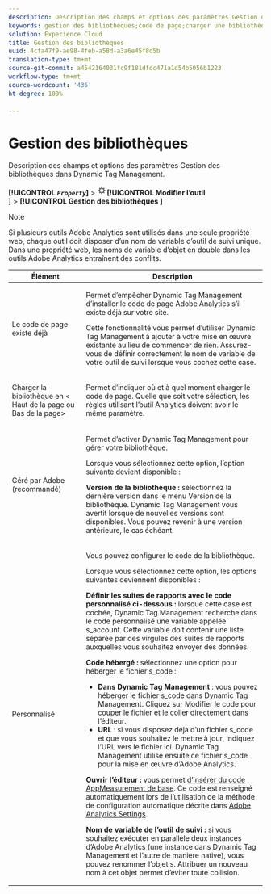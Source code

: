 ```yaml
---
description: Description des champs et options des paramètres Gestion des bibliothèques dans Dynamic Tag Management.
keywords: gestion des bibliothèques;code de page;charger une bibliothèque;géré par adobe;personnalisé;code hébergé;s_code hébergé
solution: Experience Cloud
title: Gestion des bibliothèques
uuid: 4cfa47f9-ae98-4feb-a58d-a3a6e45f8d5b
translation-type: tm+mt
source-git-commit: a4542164031fc9f181dfdc471a1d54b5056b1223
workflow-type: tm+mt
source-wordcount: '436'
ht-degree: 100%

---
```



# Gestion des bibliothèques

Description des champs et options des paramètres Gestion des bibliothèques dans Dynamic Tag Management.

**[!UICONTROL *`Property`*]** > ![](assets/settings_gear.png)**[!UICONTROL  Modifier l’outil ]** > **[!UICONTROL  Gestion des bibliothèques ]**

>[!NOTE]
>
>Si plusieurs outils Adobe Analytics sont utilisés dans une seule propriété web, chaque outil doit disposer d’un nom de variable d’outil de suivi unique. Dans une propriété web, les noms de variable d’objet en double dans les outils Adobe Analytics entraînent des conflits.

<table id="table_2758C770C91B4025AD74009B360D71F7"> 
 <thead> 
  <tr> 
   <th colname="col1" class="entry"> Élément </th> 
   <th colname="col2" class="entry"> Description </th> 
  </tr> 
 </thead>
 <tbody> 
  <tr> 
   <td colname="col1"> <p>Le code de page existe déjà </p> </td> 
   <td colname="col2"> <p> Permet d’empêcher Dynamic Tag Management d’installer le code de page <span class="keyword">Adobe Analytics</span> s’il existe déjà sur votre site. </p> <p>Cette fonctionnalité vous permet d’utiliser Dynamic Tag Management à ajouter à votre mise en œuvre existante au lieu de commencer de rien. Assurez-vous de définir correctement le nom de variable de votre outil de suivi lorsque vous cochez cette case. </p> </td> 
  </tr> 
  <tr> 
   <td colname="col1"> <p>Charger la bibliothèque en &lt;<span class="term"> Haut de la page</span> ou <span class="term"> Bas de la page</span>&gt; </p> </td> 
   <td colname="col2"> <p>Permet d’indiquer où et à quel moment charger le code de page. Quelle que soit votre sélection, les règles utilisant l’outil Analytics doivent avoir le même paramètre. </p> </td> 
  </tr> 
  <tr> 
   <td colname="col1"> <p>Géré par Adobe (recommandé) </p> </td> 
   <td colname="col2"> <p>Permet d’activer Dynamic Tag Management pour gérer votre bibliothèque. </p> <p>Lorsque vous sélectionnez cette option, l’option suivante devient disponible : </p> <p> <b>Version de la bibliothèque :</b> sélectionnez la dernière version dans le menu <span class="wintitle">Version de la bibliothèque</span>. Dynamic Tag Management vous avertit lorsque de nouvelles versions sont disponibles. Vous pouvez revenir à une version antérieure, le cas échéant. </p> </td> 
  </tr> 
  <tr> 
   <td colname="col1"> <p> Personnalisé </p> </td> 
   <td colname="col2"> <p>Vous pouvez configurer le code de la bibliothèque. </p> <p>Lorsque vous sélectionnez cette option, les options suivantes deviennent disponibles : </p> <p> <b>Définir les suites de rapports avec le code personnalisé ci-dessous :</b> lorsque cette case est cochée, Dynamic Tag Management recherche dans le code personnalisé une variable appelée <span class="varname"> s_account</span>. Cette variable doit contenir une liste séparée par des virgules des suites de rapports auxquelles vous souhaitez envoyer des données. </p> <p> <b>Code hébergé :</b> sélectionnez une option pour héberger le fichier <span class="filepath">s_code</span> : </p> 
    <ul id="ul_FC395283365A4BBAA8A5FE5871D16EC6"> 
     <li id="li_36D733C533CE40F1868309130551D4DE"> <b>Dans Dynamic Tag Management</b> : vous pouvez héberger le fichier <span class="filepath">s_code</span> dans Dynamic Tag Management. Cliquez sur <span class="uicontrol">Modifier le code</span> pour couper le fichier et le coller directement dans l’éditeur. </li> 
     <li id="li_A64734C66D254079A5E16DC8DBEDA3F6"> <b>URL</b> : si vous disposez déjà d’un fichier <span class="filepath">s_code</span> et que vous souhaitez le mettre à jour, indiquez l’URL vers le fichier ici. Dynamic Tag Management utilise ensuite ce fichier <span class="filepath">s_code</span> pour la mise en œuvre d’<span class="keyword">Adobe Analytics</span>. </li> 
    </ul> <p> <b>Ouvrir l’éditeur : </b>vous permet <a href="/help/implement/other/dtm/c-aa-tool/t-appmeasurement-code.md"  > d’insérer du code AppMeasurement de base</a>. Ce code est renseigné automatiquement lors de l’utilisation de la méthode de configuration automatique décrite dans <a href="/help/implement/other/dtm/c-aa-tool/analytics-dtm.md"  > Adobe Analytics Settings</a>. </p> <p> <b>Nom de variable de l’outil de suivi :</b> si vous souhaitez exécuter en parallèle deux instances d’<span class="keyword">Adobe Analytics</span> (une instance dans Dynamic Tag Management et l’autre de manière native), vous pouvez renommer l’objet <span class="term">s</span>. Attribuer un nouveau nom à cet objet permet d’éviter toute collision. </p> </td> 
  </tr> 
 </tbody> 
</table>

